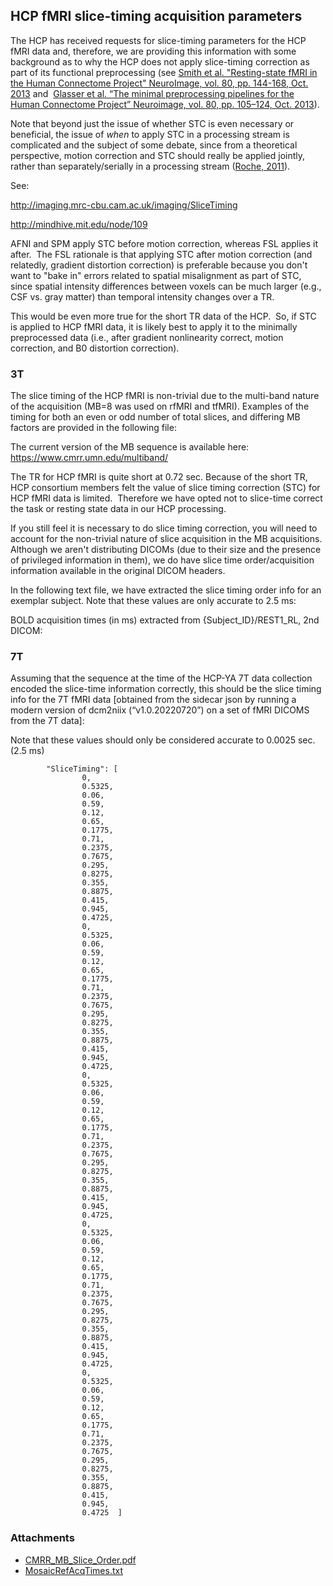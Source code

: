 ## HCP fMRI slice-timing acquisition parameters

The HCP has received requests for slice-timing parameters for the HCP fMRI data and, therefore, we are providing this information with some background as to why the HCP does not apply slice-timing correction as part of its functional preprocessing (see [Smith et al. "Resting-state fMRI in the Human Connectome Project" NeuroImage, vol. 80, pp. 144-168, Oct. 2013](http://www.sciencedirect.com/science/article/pii/S1053811913005338) and  [Glasser et al. “The minimal preprocessing pipelines for the Human Connectome Project” Neuroimage, vol. 80, pp. 105–124, Oct. 2013](http://www.sciencedirect.com/science/article/pii/S1053811913005053)).

Note that beyond just the issue of whether STC is even necessary or beneficial, the issue of *when* to apply STC in a processing stream is complicated and the subject of some debate, since from a theoretical perspective, motion correction and STC should really be applied jointly, rather than separately/serially in a processing stream ([Roche, 2011](https://ieeexplore.ieee.org/document/5737791/authors#authors)).

See:

<http://imaging.mrc-cbu.cam.ac.uk/imaging/SliceTiming>

<http://mindhive.mit.edu/node/109>

AFNI and SPM apply STC before motion correction, whereas FSL applies it after.  The FSL rationale is that applying STC after motion correction (and relatedly, gradient distortion correction) is preferable because you don't want to "bake in" errors related to spatial misalignment as part of STC, since spatial intensity differences between voxels can be much larger (e.g., CSF vs. gray matter) than temporal intensity changes over a TR.

This would be even more true for the short TR data of the HCP.  So, if STC is applied to HCP fMRI data, it is likely best to apply it to the minimally preprocessed data (i.e., after gradient nonlinearity correct, motion correction, and B0 distortion correction).

### **3T**

The slice timing of the HCP fMRI is non-trivial due to the multi-band nature of the acquisition (MB=8 was used on rfMRI and tfMRI). Examples of the timing for both an even or odd number of total slices, and differing MB factors are provided in the following file:    

The current version of the MB sequence is available here: <https://www.cmrr.umn.edu/multiband/>

The TR for HCP fMRI is quite short at 0.72 sec. Because of the short TR, HCP consortium members felt the value of slice timing correction (STC) for HCP fMRI data is limited.  Therefore we have opted not to slice-time correct the task or resting state data in our HCP processing.

If you still feel it is necessary to do slice timing correction, you will need to account for the non-trivial nature of slice acquisition in the MB acquisitions. Although we aren't distributing DICOMs (due to their size and the presence of privileged information in them), we do have slice time order/acquisition information available in the original DICOM headers.

In the following text file, we have extracted the slice timing order info for an exemplar subject. Note that these values are only accurate to 2.5 ms:

BOLD acquisition times (in ms) extracted from {Subject\_ID}/REST1\_RL, 2nd DICOM: 

### **7T**

Assuming that the sequence at the time of the HCP-YA 7T data collection encoded the slice-time information correctly, this should be the slice timing info for the 7T fMRI data [obtained from the sidecar json by running a modern version of dcm2niix (“v1.0.20220720”) on a set of fMRI DICOMS from the 7T data]:

Note that these values should only be considered accurate to 0.0025 sec. (2.5 ms)  



```
        "SliceTiming": [  
                0,  
                0.5325,  
                0.06,  
                0.59,  
                0.12,  
                0.65,  
                0.1775,  
                0.71,  
                0.2375,  
                0.7675,  
                0.295,  
                0.8275,  
                0.355,  
                0.8875,  
                0.415,  
                0.945,  
                0.4725,  
                0,  
                0.5325,  
                0.06,  
                0.59,  
                0.12,  
                0.65,  
                0.1775,  
                0.71,  
                0.2375,  
                0.7675,  
                0.295,  
                0.8275,  
                0.355,  
                0.8875,  
                0.415,  
                0.945,  
                0.4725,  
                0,  
                0.5325,  
                0.06,  
                0.59,  
                0.12,  
                0.65,  
                0.1775,  
                0.71,  
                0.2375,  
                0.7675,  
                0.295,  
                0.8275,  
                0.355,  
                0.8875,  
                0.415,  
                0.945,  
                0.4725,  
                0,  
                0.5325,  
                0.06,  
                0.59,  
                0.12,  
                0.65,  
                0.1775,  
                0.71,  
                0.2375,  
                0.7675,  
                0.295,  
                0.8275,  
                0.355,  
                0.8875,  
                0.415,  
                0.945,  
                0.4725,  
                0,  
                0.5325,  
                0.06,  
                0.59,  
                0.12,  
                0.65,  
                0.1775,  
                0.71,  
                0.2375,  
                0.7675,  
                0.295,  
                0.8275,  
                0.355,  
                0.8875,  
                0.415,  
                0.945,  
                0.4725  ]
```


### Attachments

- [CMRR_MB_Slice_Order.pdf](./assets/CMRR_MB_Slice_Order.pdf)
- [MosaicRefAcqTimes.txt](./assets/MosaicRefAcqTimes.txt)
